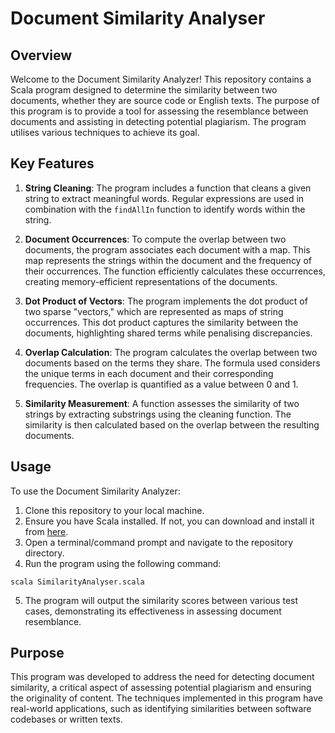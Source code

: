 # Document Similarity Analyser

## Overview

Welcome to the Document Similarity Analyzer! This repository contains a Scala program designed to determine the similarity between two documents, whether they are source code or English texts. The purpose of this program is to provide a tool for assessing the resemblance between documents and assisting in detecting potential plagiarism. The program utilises various techniques to achieve its goal.

## Key Features

1. **String Cleaning**: The program includes a function that cleans a given string to extract meaningful words. Regular expressions are used in combination with the `findAllIn` function to identify words within the string.

2. **Document Occurrences**: To compute the overlap between two documents, the program associates each document with a map. This map represents the strings within the document and the frequency of their occurrences. The function efficiently calculates these occurrences, creating memory-efficient representations of the documents.

3. **Dot Product of Vectors**: The program implements the dot product of two sparse "vectors," which are represented as maps of string occurrences. This dot product captures the similarity between the documents, highlighting shared terms while penalising discrepancies.

4. **Overlap Calculation**: The program calculates the overlap between two documents based on the terms they share. The formula used considers the unique terms in each document and their corresponding frequencies. The overlap is quantified as a value between 0 and 1.

5. **Similarity Measurement**: A function assesses the similarity of two strings by extracting substrings using the cleaning function. The similarity is then calculated based on the overlap between the resulting documents.

## Usage

To use the Document Similarity Analyzer:

1. Clone this repository to your local machine.
2. Ensure you have Scala installed. If not, you can download and install it from [here](https://www.scala-lang.org/download/).
3. Open a terminal/command prompt and navigate to the repository directory.
4. Run the program using the following command:
```
scala SimilarityAnalyser.scala
```
5. The program will output the similarity scores between various test cases, demonstrating its effectiveness in assessing document resemblance.

## Purpose

This program was developed to address the need for detecting document similarity, a critical aspect of assessing potential plagiarism and ensuring the originality of content. The techniques implemented in this program have real-world applications, such as identifying similarities between software codebases or written texts.

